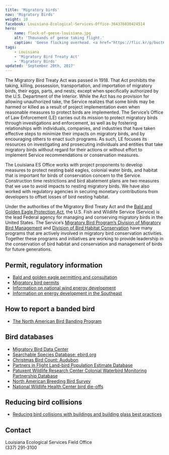 ```yaml
---
title: 'Migratory birds'
nav: 'Migratory Birds'
weight: 10
facebook: Louisiana-Ecological-Services-Office-364376830424514
hero:
    name: flock-of-geese-louisiana.jpg
    alt: 'Thousands of geese taking flight.'
    caption: 'Geese flocking overhead. <a href="https://flic.kr/p/buct6K">Photo</a> by Corey Douglas.'
tags:
    - Louisiana
    - 'Migratory Bird Treaty Act'
    - 'Migratory Birds'
updated: 'September 20th, 2017'
---
```


The Migratory Bird Treaty Act was passed in 1918.  That Act prohibits the taking, killing, possession, transportation, and importation of migratory birds, their eggs, parts, and nests; except when specifically authorized by the U.S. Department of the Interior.   While the Act has no provision for allowing unauthorized take, the Service realizes that some birds may be harmed or killed as a result of project implementation even when reasonable measures to protect birds are implemented.  The Service’s Office of Law Enforcement (LE) carries out its mission to protect migratory birds through investigations and enforcement, as well as by fostering relationships with individuals, companies, and industries that have taken effective steps to minimize their impacts on migratory birds, and by encouraging others to enact such programs.  As such, LE focuses its resources on investigating and prosecuting individuals and entities that take migratory birds without regard for their actions or without effort to implement Service recommendations or conservation measures.

The Louisiana ES Office works with project proponents to develop measures to protect nesting bald eagles, colonial water birds, and habitat that is important for birds of conservation concern to the Service.  Construction time restrictions and bird abatement plans are two measures that we use to avoid impacts to nesting migratory birds.  We have also worked with regulatory agencies in securing monetary contributions from developers to offset losses of bird nesting habitat. 

Under the authorities of the Migratory Bird Treaty Act and the [Bald and Golden Eagle Protection Act](/our-services/permits/eagles/), the U.S. Fish and Wildlife Service (Service) is the lead Federal agency for managing and conserving migratory birds in the United States. The Service’s [Migratory Bird Program’s Division of Migratory Bird Management](https://www.fws.gov/migratorybirds) and [Division of Bird Habitat Conservation](https://www.fws.gov/migratorybirds/PartnershipsAndIniatives.html) have many programs that are actively involved in migratory bird conservation activities. Together these programs and initiatives are working to provide leadership in the conservation of bird habitat and conservation and management of birds for future generations.

## Permit, regulatory information

- [Bald and golden eagle permitting and consultation](/our-services/eagle-technical-assistance/)
- [Migratory bird permits](https://www.fws.gov/permits/applicationforms/ApplicationLM.html#MBTA)
- [Information on national wind energy development](https://www.fws.gov/windenergy)
- [Information on energy development in the Southeast](/our-services/energy-development/)

## How to report a banded bird

- [The North American Bird Banding Program](https://www.pwrc.usgs.gov/BBL/)

## Bird databases

- [Migratory Bird Data Center](https://migbirdapps.fws.gov/)
- [Searchable Species Database: ebird.org](http://ebird.org/ebird/eBirdReports?cmd=Start)
- [Christmas Bird Count: Audubon](http://birds.audubon.org/christmas-bird-count)
- [Partners in Flight Land-bird Population Estimate Database](http://pif.birdconservancy.org/PopEstimates/)
- [Patuxent Wildlife Research Center Colonial Waterbird Monitoring Partnership Database](https://www.pwrc.usgs.gov/cwb/database/)
- [North American Breeding Bird Survey](http://www.pwrc.usgs.gov/BBS/)
- [National Wildlife Health Center bird die-offs](http://www.nwhc.usgs.gov/)

## Reducing bird collisions

- [Reducing bird collisions with buildings and building glass best practices](/pdf/guidelines/reducing-bird-collisions-with-buildings-and-building-glass-best-practices.pdf)


## Contact

Louisiana Ecological Services Field Office  
(337) 291-3100
